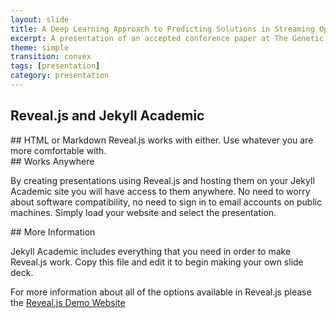 ```yaml
---
layout: slide
title: A Deep Learning Approach to Predicting Solutions in Streaming Optimisation Domains
excerpt: A presentation of an accepted conference paper at The Genetic and Evolutionary Computation Conference (GECCO20)"
theme: simple
transition: convex
tags: [presentation]
category: presentation
---
```

<section data-markdown>

# Reveal.js and Jekyll Academic


</section>

<section data-markdown>
## HTML or Markdown
Reveal.js works with either. Use whatever you are more comfortable with.

</section>

<section data-markdown>
## Works Anywhere

By creating presentations using Reveal.js and hosting them on your Jekyll Academic site you will have access to them anywhere. No need to worry about software compatibility, no need to sign in to email accounts on public machines. Simply load your website and select the presentation.

</section>
<section data-markdown>
## More Information

Jekyll Academic includes everything that you need in order to make Reveal.js work. Copy this file and edit it to begin making your own slide deck.  

For more information about all of the options available in Reveal.js please the [Reveal.js Demo Website](https://lab.hakim.se/reveal-js/#/)


</section>
